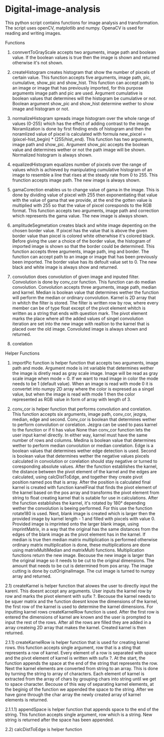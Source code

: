 # Digital-image-analysis

This python script contains functions for image analysis and transformation. The script uses openCV, matplotlib and numpy. OpenaCV is used for reading and writing images.

Functions

1) connvertToGrayScale accepts two arguments, image path and boolean value. If the boolean values is true then the image is shown and returned otherwise it's not shown.

2) createHistogram creates histogram that show the number of pixcels of certain value. This function accepts five arguments, image path, pic, cumulative, show_pic and show_hist. This function can accept path to an image or image that has previously imported, for this purpose arguments image path and pic are used. Argument cumulative is boolean values that determines will the histogram be cumulative or not. Boolean argument show_pic and show_hist determine wether to show image and histogram or not.

3) normalizeHistogram spreads image histogram over the whole range of values (0-255) which has the effect of adding contrast to the image. Noramlization is done by first finding ends of histogram and then the noramlized value of pixcel is calculated with formula new_pixcel = (pixcel-hist_begin) * (255/hist_end). This function has two arguments, image path and show_pic. Argument show_pic accepts the boolean value and determines wether or not the path image will be shown. Normalized histogram is always shown.

4) equalizedHistogram equalizes number of pixcels over the range of values which is achieved by manipulating cumulative histogram of an image to resemble a line that rises at the steady rate from 0 to 255. This frunction accepts image path. The new image is always shown.

5) gamaCorection enables us to change value of gama in the image. This is done by dividing value of pixcel with 255 then exponentiating that value with the value of gama that we provide, at the end the gotten value is multiplied with 255 so that the value of pixcel coresponds to the RGB format. This function accepts two arguments, image path and correction which represents the gama value. The new image is always shown.

6) amplitudeSegmetation creates black and white image depenting on the chosen border value. If pixcel has the value that is above the given border value than pixcel is colored white otherwhise it's colored black. Before giving the user a choice of the border value, the histogram of imported image is shown so that the border could be determined. This function accepts three arguments, image path, img and border. The function can accept path to an image or image that has been previously been imported. The border value has its defoult value set to 0. The new black and white image is always show and returned.

7) convolution does convolution of given image and inputed filter. Convolution is done by conv_cor function. This function can do median convolution. Convolution accepts three arguments, image path, median and karnel. Median is boolean value that determines wether the function will perform the median or ordinary convolution. Karnel is 2D array that in whitch the filter is stored. The filter is written row by row, where every member can be of type float except of the pivot element whitch is written as a string that ends with question mark. The pivot element marks the place where all the added values of singel convolution iteration are set into the new image with realtion to the karnel that is placed over the old image. Convoluted image is always shown and returned.

8) corelation 

Helper Functions

1) importPic function is helper function that accepts two arguments, image path and mode. Argument mode is int variable that determines wether the image is diretly read as gray scale image. Image will be read as gray scale image when mode = 0. If we want to read image in color the mode needs to be 1 (default value). When an image is read with mode 0 it is convertet into numpy 2D array where the color is expresed as a singel value, but when the image is read with mode 1 then the color represented as RGB value in form of array with length of 3.

2) conv_cor is helper function that performs convolution and corelation. This function accepts six arguments, image path, conv_cor, jezgra, median, edge and second. Conv_cor is boolean that determines wether to perform convolution or corelation. Jezgra can be used to pass karnel to the function or if ti has value None than conv_cor function lets the user input karnel directly. In either way, karnel must have the same number of rows and columns. Medina is boolean value that determines wether to perform median convolution or median corelation. Edge is a boolean values that determines wether edge detection is used. Second is boolean value that determines wether the negative values pixcels calculated in convolution or corelation should stay negative or turned to coresponding absolute values. After the function establishes the karnel, the distance between the pivot element of the karnel and the edges are calculated, using calcDistToEdge, and together they create pivot position named pos that is array. After the position is calculated final karnel is created with function kanelFinal that finds the pivot element of the karnel based on the pos array and transforms the pivot element from string to float creating karnel that is sutable for use in calculations. After the function establishes the karnel, it's rotated by 180° depending wether the convolution is beeing performed. For this use the function rotate180 is used. Next, blank image is created which is larger then the provided image by karnel length - 1 and filled with pixcels with value 0. Provided image is imprinted onto the larger blank image, using imprintMatrix, in a way that the original has the same distances from the edges of the blank image as the pivot element has in the karnel. If median is true then median matrix multiplication is performed otherwise ordinary matrix multiplication is done, these multiplications are done using matrixMultiMedian and matrixMulti functions. Multiplication functions return the new image. Becouse the new image is larger than the original image so it needs to be cut to the original dimensions. The amount that needs to be cut is determined from pos array. The image cutting is done by cutOriginalImage. The cut image is turned to numpy array and returned.

2.1) createKarnel is helper function that alowes the user to directly input the karenl. This doesnt accept any arguments. User inputs the karnel row by row and marks the pivot element with sufix ?. Becouse the karnel needs to be squer matrix and the function doesnt know the dimensions of the karnel, the first row of the karnel is used to determine the karnel dimensions. For inputting karnel rows createKarnelRow function is used. After the first row is entered the dimensions of karnel are known and the user is prompted to input the rest of the rows. After all the rows are filled they are added in a array createing 2D array that makes the karnel. Created karnel is then returned.

2.1.1) createKarnelRow is helper function that is used for creating karnel rows. this function accepts single argument, row that is a sting that represents a row of karnel. Every element of a row is separated with space and the pivot element of karnel is written with sufix ?. At the start, the function appends the space at the end of the string that represents the row. Next the karnel elements are converted from string to an array. This is done by turning the string to array of characters. Each element of karnel is extracted from the array of chars by grouping chars into string until we get to space character. Becouse of this way of separating karnel elements, at the beginig of the function we appended the space to the string. After we have gone through the char array the newly created array of karnel elements is returned.

2.1.1.1) appendSpace is helper function that appends space to the end of the string. This function accepts single argument, row which is a string. New string is returned after the space has been appended.

2.2) calcDistToEdge is helper function 
